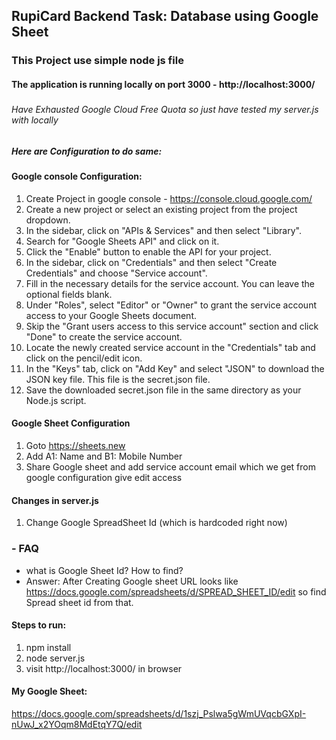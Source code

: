 ## RupiCard Backend Task: Database using Google Sheet


### This Project use simple node js file
#### The application is running locally on port 3000 - http://localhost:3000/
#####

###### Have Exhausted Google Cloud Free Quota so just have tested my server.js with locally
####
##### Here are Configuration to do same:

#### Google console Configuration:
1. Create Project in google console -  https://console.cloud.google.com/
2. Create a new project or select an existing project from the project dropdown.
3. In the sidebar, click on "APIs & Services" and then select "Library".
4. Search for "Google Sheets API" and click on it.
5. Click the "Enable" button to enable the API for your project.
6. In the sidebar, click on "Credentials" and then select "Create Credentials" and choose "Service account".
7. Fill in the necessary details for the service account. You can leave the optional fields blank.
8. Under "Roles", select "Editor" or "Owner" to grant the service account access to your Google Sheets document.
9. Skip the "Grant users access to this service account" section and click "Done" to create the service account.
10. Locate the newly created service account in the "Credentials" tab and click on the pencil/edit icon.
11. In the "Keys" tab, click on "Add Key" and select "JSON" to download the JSON key file. This file is the secret.json file.
12. Save the downloaded secret.json file in the same directory as your Node.js script.

#### Google Sheet Configuration
1. Goto https://sheets.new
2. Add A1: Name and B1: Mobile Number
3. Share Google sheet and add service account email which we get from google configuration give edit access


#### Changes in server.js
1. Change Google SpreadSheet Id (which is hardcoded right now)

### - FAQ

- what is Google Sheet Id? How to find?
- Answer: After Creating Google sheet URL looks like https://docs.google.com/spreadsheets/d/SPREAD_SHEET_ID/edit so find Spread sheet id from that.


 

#### Steps to run:
1. npm install
2. node server.js
3. visit http://localhost:3000/ in browser


#### My Google Sheet:
https://docs.google.com/spreadsheets/d/1szj_Pslwa5gWmUVqcbGXpI-nUwJ_x2YOqm8MdEtqY7Q/edit


